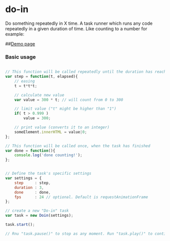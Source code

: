 do-in
========

Do something repeatedly in X time.
A task runner which runs any code repeatedly in a given duration of time. Like counting to a number for example:

##[Demo page](http://codepen.io/vsync/pen/deoxg)

### Basic usage

```javascript

// This function will be called repeatedly until the duration has reached
var step = function(t, elapsed){
    // easing
    t = t*t*t;

    // calculate new value
    var value = 300 * t; // will count from 0 to 300

    // limit value ("t" might be higher than "1")
    if( t > 0.999 )
        value = 300;

    // print value (converts it to an integer)
    someElement.innerHTML = value|0;
};

// This function will be called once, when the task has finished
var done = function(){
    console.log('done counting!');
};


// Define the task's specific settings
var settings = {
    step     : step,
    duration : 3,
    done     : done,
    fps      : 24 // optional. Default is requestAnimationFrame
};

// create a new "Do-in" task
var task = new Doin(settings);

task.start();

// Rnu "task.pause()" to stop as any moment. Run "task.play()" to continue the task

```

